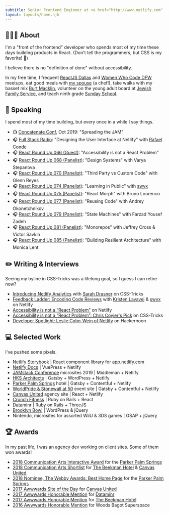 ```yaml
---
subtitle: Senior Frontend Engineer at <a href="http://www.netlify.com" target="_blank">Netlify</a> working remote from Dallas.<br />Former agency dev at <a href="http://canvasunited.com" target="_blank">Canvas United</a> and IBM IX in NYC.<br/>Pronounced CONE🍦-wine🍷. She/her.
layout: layouts/home.njk
---
```


## <a name="about">👩🏻‍💻 About</a>

I'm a "front of the frontend" developer who spends most of my time these days building products in React. (Don't tell the programmers, but CSS is my favorite! 🤫) 

I believe there is no "definition of done" without accessibility.

In my free time, I frequent [ReactJS Dallas](http://meetup.com/reactjsdallas) and [Women Who Code DFW](https://www.womenwhocode.com/dfw) meetups, eat good meals with [my spouse](http://www.thejoyfulbelly.com/) (a chef!), take walks with my basset mix [Burt Macklin](https://www.instagram.com/dammitmacklin/), volunteer on the young adult board at [Jewish Family Service](https://jfsdallas.org), and teach ninth grade [Sunday School](https://www.tedallas.org/learning/youth-learning-engagement/9th-12th-grade).

## <a name="speaking">🎤 Speaking</a>

I spend most of my time building, but every once in a while I say things.

- 📺 [Concatenate Conf](https://www.concatenate.dev/schedule/), Oct 2019: "Spreading the JAM"
- 🎧 [Full Stack Radio](http://www.fullstackradio.com/124): "Designing the User Interface at Netlify" with [Rafael Conde](https://rafaelconde.net/)
- 🎧 [React Round Up 066 (Guest)](https://devchat.tv/react-round-up/rru-066-accessibility-is-not-a-%E2%80%9Creact-problem%E2%80%9D-with-leslie-cohn-wein/): "Accessibility is not a React Problem"
- 🎧 [React Round Up 068 (Panelist)](https://devchat.tv/react-round-up/rru-068-design-systems-with-varya-stepanova/): "Design Systems" with Varya Stepanova
- 🎧 [React Round Up 070 (Panelist)](https://devchat.tv/react-round-up/rru-070-drawing-the-line-between-3rd-party-and-custom-code-with-glenn-reyes/): "Third Party vs Custom Code" with Glenn Reyes
- 🎧 [React Round Up 074 (Panelist)](https://devchat.tv/react-round-up/rru-074-learning-react-and-typescript-in-public-with-shawn-swyx-wang/): "Learning in Public" with [swyx](http://swyx.io)
- 🎧 [React Round Up 075 (Panelist)](https://devchat.tv/react-round-up/rru-075-animations-and-react-morphe-with-bruno-lorenco/): "React Morph" with Bruno Lourenco
- 🎧 [React Round Up 077 (Panelist)](https://devchat.tv/react-round-up/rru-077-reusing-code-responsibly-with-andrey-okonetchnikov/): "Reusing Code" with Andrey Okonetchnikov
- 🎧 [React Round Up 079 (Panelist)](https://devchat.tv/react-round-up/rru-079-state-machines-and-state-charts-with-farzad-yousef-zadeh/): "State Machines" with Farzad Yousef Zadeh
- 🎧 [React Round Up 081 (Panelist)](https://devchat.tv/react-round-up/rru-081-nx-and-monorepos-with-jeffrey-cross-and-victor-savkin/): "Monorepos" with Jeffrey Cross & Victor Savkin
- 🎧 [React Round Up 085 (Panelist)](https://devchat.tv/react-round-up/rru-085-building-resilient-architecture-with-monica-lent/): "Building Resilient Architecture" with Monica Lent

## <a name="writing">✏️ Writing & Interviews</a>

Seeing my byline in CSS-Tricks was a lifelong goal, so I guess I can retire now?

- [Introducing Netlify Analytics](https://css-tricks.com/author/leslie-cohn-wein-and-sarah-drasner/) with [Sarah Drasner](http://sarah.dev) on CSS-Tricks
- [Feedback Ladder: Encoding Code Reviews](https://www.netlify.com/blog/2020/03/05/feedback-ladders-how-we-encode-code-reviews-at-netlify/) with [Kristen Lavavej](https://www.linkedin.com/in/kristen-lavavej-7a403117/) & [swyx](http://swyx.io) on Netlify
- [Accessibility is not a “React Problem”](https://www.netlify.com/blog/2019/02/25/accessibility-is-not-a-react-problem/) on Netlify
- [Accessibility is not a “React Problem”: Chris Coyier's Pick](https://css-tricks.com/accessibility-is-not-a-react-problem/) on CSS-Tricks
- [Developer Spotlight: Leslie Cohn-Wein of Netlify](https://hackernoon.com/developer-spotlight-leslie-cohn-wein-of-netlify-fe51e862fb18) on Hackernoon

## <a name="work">💻 Selected Work</a>

I've pushed some pixels.

- [Netlify Storybook](http://storybook.netlify.com) | React component library for [app.netlify.com](http://app.netlify.com)
- [Netlify Docs](https://docs.netlify.com/) | VuePress + Netlify
- [JAMstack Conference](https://2019.jamstackconf.com/) microsites 2019 | Middleman + Netlify
- [HKS Architects](https://www.hksinc.com/) | Gatsby + WordPress + Netlify
- [Parker Palm Springs](https://www.parkerpalmsprings.com/home/) hotel | Gatsby + Contentful + Netlify
- [WorldPride & Stonewall at 50](https://2019-worldpride-stonewall50.nycpride.org/) event site | Gatsby + Contentful + Netlify
- [Canvas United](https://www.canvasunited.com/) agency site | React + Netlify
- [Crunch Fitness](https://www.crunch.com/) | Ruby on Rails + React
- [Dataminr](https://www.dataminr.com/) | Ruby on Rails + ThreeJS
- [Brooklyn Bowl](http://brooklynbowl.com/) | WordPress & jQuery
- Nintendo, microsites for assorted WiiU & 3DS games | GSAP + jQuery

## <a name="awards">🏆 Awards</a>

In my past life, I was an agency dev working on client sites. Some of them won awards!

- [2018 Communication Arts Interactive Award](https://www.commarts.com/project/26022/the-parker-palm-springs) for the [Parker Palm Springs](http://theparkerpalmsprings.com/home)
- [2018 Communication Arts Shortlist](https://www.commarts.com/content/files/competitions/2018%20IA%20Shortlist_3.pdf) for [The Beekman Hotel](https://www.thebeekman.com/) & [Canvas United](https://www.canvasunited.com/)
- [2018 Nominee, The Webby Awards: Best Home Page](https://www.webbyawards.com/winners/2018/websites/features-design/best-home-welcome-page/the-parker-palm-springs/) for the [Parker Palm Springs](http://theparkerpalmsprings.com/home)
- [2017 Awwwards Site of the Day](https://www.awwwards.com/sites/canvas-united) for [Canvas United](https://www.canvasunited.com/)
- [2017 Awwwards Honorable Mention](https://www.awwwards.com/sites/dataminr) for [Dataminr](https://www.dataminr.com/)
- [2017 Awwwards Honorable Mention](https://www.awwwards.com/sites/dataminr) for [The Beekman Hotel](https://www.thebeekman.com/)
- [2016 Awwwards Honorable Mention](https://www.awwwards.com/sites/woods-bagot-superspace) for Woods Bagot Superspace
